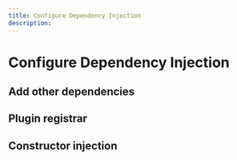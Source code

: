 ```yaml
---
title: Configure Dependency Injection
description:
---
```


# Configure Dependency Injection

## Add other dependencies

## Plugin registrar

## Constructor injection